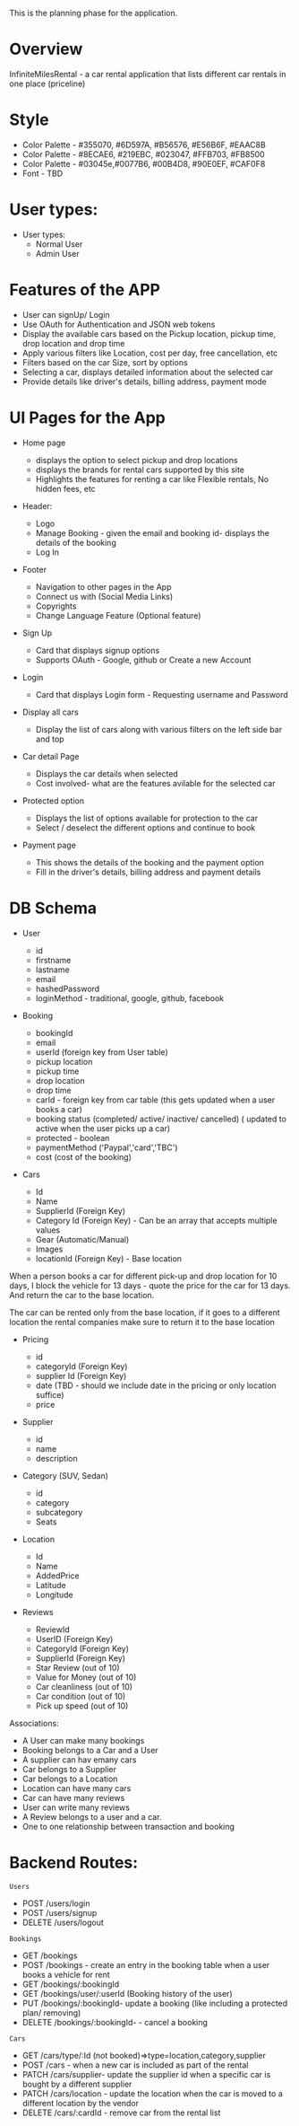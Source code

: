 This is the planning phase for the application.

# Overview

InfiniteMilesRental - a car rental application that lists different car rentals in one place (priceline)

# Style
- Color Palette - #355070, #6D597A, #B56576, #E56B6F, #EAAC8B
- Color Palette - #8ECAE6, #219EBC, #023047, #FFB703, #FB8500
- Color Palette - #03045e,#0077B6, #00B4D8, #90E0EF, #CAF0F8
- Font - TBD

# User types:
* User types:
    - Normal User
    - Admin User

# Features of the APP
* User can signUp/ Login
* Use OAuth for Authentication and JSON web tokens
* Display the available cars based on the Pickup location, pickup time, drop location and drop time
* Apply various filters like Location, cost per day, free cancellation, etc
* Filters based on the car Size, sort by options
* Selecting a car, displays detailed information about the selected car
* Provide details like driver's details, billing address, payment mode

# UI Pages for the App

* Home page
    - displays the option to select pickup and drop locations
    - displays the brands for rental cars supported by this site
    - Highlights the features for renting a car like Flexible rentals, No hidden fees, etc

* Header:
    - Logo
    - Manage Booking - given the email and booking id- displays the details of the booking
    - Log In

* Footer
    - Navigation to other pages in the App
    - Connect us with (Social Media Links)
    - Copyrights
    - Change Language Feature (Optional feature)

* Sign Up
    - Card that displays signup options
    - Supports OAuth - Google, github or Create a new Account
* Login
    - Card that displays Login form - Requesting username and Password

* Display all cars
    - Display the list of cars along with various filters on the left side bar and top

* Car detail Page
    - Displays the car details when selected
    - Cost involved- what are the features avilable for the selected car

* Protected option
    - Displays the list of options available for protection to the car
    - Select / deselect the different options and continue to book

* Payment page
    - This shows the details of the booking and the payment option
    - Fill in the driver's details, billing address and payment details


# DB Schema

- User
    * id
    * firstname
    * lastname
    * email
    * hashedPassword
    * loginMethod - traditional, google, github, facebook

- Booking
    * bookingId
    * email
    * userId (foreign key from User table)
    * pickup location
    * pickup time
    * drop location
    * drop time
    * carId - foreign key from car table (this gets updated when a user books a car)
    * booking status (completed/ active/ inactive/ cancelled) ( updated to active when the user picks up a car)
    * protected - boolean
    * paymentMethod ('Paypal','card','TBC')
    * cost (cost of the booking)

- Cars
    * Id
    * Name
    * SupplierId (Foreign Key)
    * Category Id (Foreign Key) - Can be an array that accepts multiple values
    * Gear (Automatic/Manual)
    * Images
    * locationId (Foreign Key) - Base location

When a person books a car for different pick-up and drop location for 10 days, I block the vehicle for 13 days - quote the price for the car for 13 days. And return the car to the base location.

The car can be rented only from the base location, if it goes to a different location the rental companies make sure to return it to the base location

- Pricing
    * id
    * categoryId (Foreign Key)
    * supplier Id (Foreign Key)
    * date (TBD - should we include date in the pricing or only location suffice)
    * price

- Supplier
    * id
    * name
    * description

- Category (SUV, Sedan)
    * id
    * category
    * subcategory
    * Seats


- Location
    * Id
    * Name
    * AddedPrice
    * Latitude
    * Longitude

- Reviews
    * ReviewId
    * UserID (Foreign Key)
    * CategoryId (Foreign Key)
    * SupplierId (Foreign Key)
    * Star Review (out of 10)
    * Value for Money (out of 10)
    * Car cleanliness (out of 10)
    * Car condition (out of 10)
    * Pick up speed (out of 10)


Associations:
 - A User can make many bookings
 - Booking belongs to a Car and a User
 - A supplier can hav emany cars
 - Car belongs to a Supplier
 - Car belongs to a Location
 - Location can have many cars
 - Car can have many reviews
 - User can write many reviews
 - A Review belongs to a user and a car.
 - One to one relationship between transaction and booking

# Backend Routes:

`Users`

* POST /users/login
* POST /users/signup
* DELETE /users/logout

`Bookings`

* GET /bookings
* POST /bookings - create an entry in the booking table when a user books a vehicle for rent
* GET /bookings/:bookingId
* GET /bookings/user/:userId (Booking history of the user)
* PUT /bookings/:bookingId- update a booking (like including a protected plan/ removing)
* DELETE /bookings/:bookingId- - cancel a booking

`Cars`

* GET /cars/type/:Id (not booked)=>type=location,category,supplier
* POST /cars - when a new car is included as part of the rental
* PATCH /cars/supplier- update the supplier id when a specific car is bought by a different supplier
* PATCH /cars/location - update the location when the car is moved to a different location by the vendor
* DELETE /cars/:cardId - remove car from the rental list
